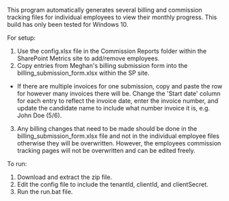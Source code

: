 This program automatically generates several billing and commission tracking files for 
individual employees to view their monthly progress. This build has only been tested
for Windows 10.

For setup:

1. Use the config.xlsx file in the Commission Reports folder within the SharePoint Metrics site to add/remove employees.
2. Copy entries from Meghan's billing submission form into the billing_submission_form.xlsx within the SP site.
  - If there are multiple invoices for one submission, copy and paste the row for however many invoices there will be. Change the 'Start date' column for each entry to reflect the invoice date, enter the invoice number, and update the candidate name to include what number invoice it is, e.g. John Doe (5/6).
3. Any billing changes that need to be made should be done in the billing_submission_form.xlsx file and not in the individual employee files otherwise they will be overwritten. However, the employees commission tracking pages will not be overwritten and can be edited freely.

To run: 

1. Download and extract the zip file.
2. Edit the config file to include the tenantId, clientId, and clientSecret.
3. Run the run.bat file.
